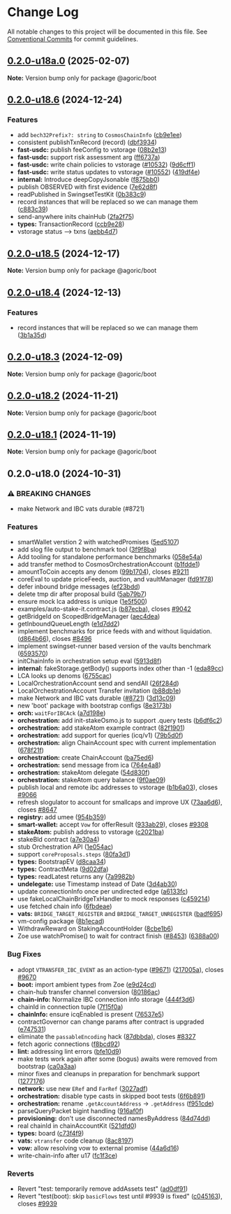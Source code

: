 # Change Log

All notable changes to this project will be documented in this file.
See [Conventional Commits](https://conventionalcommits.org) for commit guidelines.

## [0.2.0-u18a.0](https://github.com/Agoric/agoric-sdk/compare/@agoric/boot@0.2.0-u18.6...@agoric/boot@0.2.0-u18a.0) (2025-02-07)

**Note:** Version bump only for package @agoric/boot





## [0.2.0-u18.6](https://github.com/Agoric/agoric-sdk/compare/@agoric/boot@0.2.0-u18.5...@agoric/boot@0.2.0-u18.6) (2024-12-24)


### Features

* add `bech32Prefix?: string` to `CosmosChainInfo` ([cb9e1ee](https://github.com/Agoric/agoric-sdk/commit/cb9e1eeab9295b44ec009b82d73c457299e8d6f4))
* consistent publishTxnRecord (record) ([dbf3934](https://github.com/Agoric/agoric-sdk/commit/dbf39340c75d9e01af2ee9ceccac327660af94a6))
* **fast-usdc:** publish feeConfig to vstorage ([08b2e13](https://github.com/Agoric/agoric-sdk/commit/08b2e13921514258de566c52aeda737a28ed44c7))
* **fast-usdc:** support risk assessment arg ([ff6737a](https://github.com/Agoric/agoric-sdk/commit/ff6737a574e4a2efccda226780ed09e3fb4076b3))
* **fast-usdc:** write chain policies to vstorage ([#10532](https://github.com/Agoric/agoric-sdk/issues/10532)) ([9d6cff1](https://github.com/Agoric/agoric-sdk/commit/9d6cff17bb95ce5557758da242ca4646a87ac5b0))
* **fast-usdc:** write status updates to vstorage ([#10552](https://github.com/Agoric/agoric-sdk/issues/10552)) ([419df4e](https://github.com/Agoric/agoric-sdk/commit/419df4ee7ce03499f30e7327c74e95a338201023))
* **internal:** Introduce deepCopyJsonable ([f875bb0](https://github.com/Agoric/agoric-sdk/commit/f875bb0923323d019396c605ea9bb4d1382f7f79))
* publish OBSERVED with first evidence ([7e62d8f](https://github.com/Agoric/agoric-sdk/commit/7e62d8f811e212f8160c36a3b954aee8c0e1fb90))
* readPublished in SwingsetTestKit ([0b383c9](https://github.com/Agoric/agoric-sdk/commit/0b383c909002dea7fe72fd890601e86966ae2222))
* record instances that will be replaced so we can manage them ([c883c39](https://github.com/Agoric/agoric-sdk/commit/c883c39bbe4ec236a758030508fdf9f4fbd3ba9b))
* send-anywhere inits chainHub ([2fa2f75](https://github.com/Agoric/agoric-sdk/commit/2fa2f7512b2a1a19d47f47b59e3206619794be18))
* **types:** TransactionRecord ([ccb9e28](https://github.com/Agoric/agoric-sdk/commit/ccb9e28a92c17ce3362ac5898acb80128614edab))
* vstorage status --> txns ([aebb4d7](https://github.com/Agoric/agoric-sdk/commit/aebb4d792317f6964a8150324548b69cec2eb505))



## [0.2.0-u18.5](https://github.com/Agoric/agoric-sdk/compare/@agoric/boot@0.2.0-u18.4...@agoric/boot@0.2.0-u18.5) (2024-12-17)

**Note:** Version bump only for package @agoric/boot





## [0.2.0-u18.4](https://github.com/Agoric/agoric-sdk/compare/@agoric/boot@0.2.0-u18.3...@agoric/boot@0.2.0-u18.4) (2024-12-13)


### Features

* record instances that will be replaced so we can manage them ([3b1a35d](https://github.com/Agoric/agoric-sdk/commit/3b1a35d31a7bf20fab6b80af3091079f6307cb29))



## [0.2.0-u18.3](https://github.com/Agoric/agoric-sdk/compare/@agoric/boot@0.2.0-u18.2...@agoric/boot@0.2.0-u18.3) (2024-12-09)

**Note:** Version bump only for package @agoric/boot





## [0.2.0-u18.2](https://github.com/Agoric/agoric-sdk/compare/@agoric/boot@0.2.0-u18.1...@agoric/boot@0.2.0-u18.2) (2024-11-21)

**Note:** Version bump only for package @agoric/boot





## [0.2.0-u18.1](https://github.com/Agoric/agoric-sdk/compare/@agoric/boot@0.2.0-u18.0...@agoric/boot@0.2.0-u18.1) (2024-11-19)

**Note:** Version bump only for package @agoric/boot





## 0.2.0-u18.0 (2024-10-31)


### ⚠ BREAKING CHANGES

* make Network and IBC vats durable (#8721)

### Features

*  smartWallet verstion 2 with watchedPromises ([5ed5107](https://github.com/Agoric/agoric-sdk/commit/5ed51078d39e643d91b572d9c50fad4a276d7ded))
* add slog file output to benchmark tool ([3f9f8ba](https://github.com/Agoric/agoric-sdk/commit/3f9f8badf351ec94e2ea6763eb89a6d358b6a4c4))
* Add tooling for standalone performance benchmarks ([058e54a](https://github.com/Agoric/agoric-sdk/commit/058e54aad93c04b57dfb3a411bff85c223ab5dd7))
* add transfer method to CosmosOrchestrationAccount ([b1fdde1](https://github.com/Agoric/agoric-sdk/commit/b1fdde18b33237d1a2ea6f02938d998f55ce4d01))
* amountToCoin accepts any denom ([99b1704](https://github.com/Agoric/agoric-sdk/commit/99b1704f9d3b1f72e14780b4e17c6a119a3e8817)), closes [#9211](https://github.com/Agoric/agoric-sdk/issues/9211)
* coreEval to update priceFeeds, auction, and vaultManager ([fd91f78](https://github.com/Agoric/agoric-sdk/commit/fd91f781ad721033d67485d1732272af0c689ae7))
* defer inbound bridge messages ([ef23bdd](https://github.com/Agoric/agoric-sdk/commit/ef23bddb2198fc17a1b246772a21da0996a92194))
* delete tmp dir after proposal build ([5ab79b7](https://github.com/Agoric/agoric-sdk/commit/5ab79b778fd540454a727486849580ea6efe1789))
* ensure mock lca address is unique ([1e5f500](https://github.com/Agoric/agoric-sdk/commit/1e5f500a7a74ad1e508ad67e6daf35a789dc852e))
* examples/auto-stake-it.contract.js ([b87ecba](https://github.com/Agoric/agoric-sdk/commit/b87ecba0ea41f1397dbd513d8e4c541f1299fd3f)), closes [#9042](https://github.com/Agoric/agoric-sdk/issues/9042)
* getBridgeId on ScopedBridgeManager ([aec4dea](https://github.com/Agoric/agoric-sdk/commit/aec4dea4f4d6baca3ea32c33551ba00658eab31b))
* getInboundQueueLength ([e1d7dd2](https://github.com/Agoric/agoric-sdk/commit/e1d7dd2aba831e8addde69fc14d81dc3c63ffa41))
* implement benchmarks for price feeds with and without liquidation. ([d864b66](https://github.com/Agoric/agoric-sdk/commit/d864b666104beccf5f5ccad222f7a5d23a5ad7d5)), closes [#8496](https://github.com/Agoric/agoric-sdk/issues/8496)
* implement swingset-runner based version of the vaults benchmark ([6593570](https://github.com/Agoric/agoric-sdk/commit/659357022f339d8aae32e6600a2bf00e5a30d474))
* initChainInfo in orchestration setup eval ([5913d8f](https://github.com/Agoric/agoric-sdk/commit/5913d8f85831cda6cabcff2aa4304c7b42ade70e))
* **internal:** fakeStorage.getBody() supports index other than -1 ([eda89cc](https://github.com/Agoric/agoric-sdk/commit/eda89cc7ec56b44f33f8552811c267d01bbf29b0))
* LCA looks up denoms ([6755cac](https://github.com/Agoric/agoric-sdk/commit/6755cac4ff92c9b211feb70f9caaca5e9e0b911c))
* LocalOrchestrationAccount send and sendAll ([26f284d](https://github.com/Agoric/agoric-sdk/commit/26f284d1574fe42434916cb45f197e52020d0786))
* LocalOrchestrationAccount Transfer invitation ([b88db1e](https://github.com/Agoric/agoric-sdk/commit/b88db1eea791a4ea95abf727838fc2bd58c6a0c9))
* make Network and IBC vats durable ([#8721](https://github.com/Agoric/agoric-sdk/issues/8721)) ([3d13c09](https://github.com/Agoric/agoric-sdk/commit/3d13c09363013e23726c2ac5fa299a8e5344fd8c))
* new 'boot' package with bootstrap configs ([8e3173b](https://github.com/Agoric/agoric-sdk/commit/8e3173b0b86a3dc90b31164bc4272c54e46a6641))
* **orch:** `waitForIBCAck` ([a7d198e](https://github.com/Agoric/agoric-sdk/commit/a7d198e57871ac4d7a8eb17872e1f7e08b98dde1))
* **orchestration:** add init-stakeOsmo.js to support .query tests ([b6df6c2](https://github.com/Agoric/agoric-sdk/commit/b6df6c230a902288f11f6217dbd1ca9701a9a8b6))
* **orchestration:** add stakeAtom example contract ([82f1901](https://github.com/Agoric/agoric-sdk/commit/82f1901ec6ecf5a802a72023d033609deeb053e1))
* **orchestration:** add support for queries (icq/v1) ([79b5d0f](https://github.com/Agoric/agoric-sdk/commit/79b5d0f61f0c11b00e51832b7edf3922df8f51c6))
* **orchestration:** align ChainAccount spec with current implementation ([678f21f](https://github.com/Agoric/agoric-sdk/commit/678f21f51b8ad94f9064dcd8b4b3bbad707b6996))
* **orchestration:** create ChainAccount ([ba75ed6](https://github.com/Agoric/agoric-sdk/commit/ba75ed692a565aae5c5124ad5220f6901576532e))
* **orchestration:** send message from ica ([764e4a8](https://github.com/Agoric/agoric-sdk/commit/764e4a86a5f27ca5a1478e6111b3440dcc2de3f2))
* **orchestration:** stakeAtom delegate ([54d830f](https://github.com/Agoric/agoric-sdk/commit/54d830fd53420d3395a5d9ca3bc11e8a55a2773b))
* **orchestration:** stakeAtom query balance ([9f0ae09](https://github.com/Agoric/agoric-sdk/commit/9f0ae09e389f1750c9e550d5e6893460d1e21d07))
* publish local and remote ibc addresses to vstorage ([b1b6a03](https://github.com/Agoric/agoric-sdk/commit/b1b6a0392467fda9cb6e51392756ff5ffff75256)), closes [#9066](https://github.com/Agoric/agoric-sdk/issues/9066)
* refresh slogulator to account for smallcaps and improve UX ([73aa6d6](https://github.com/Agoric/agoric-sdk/commit/73aa6d6554651a4897fa19ae223abbe8a8491320)), closes [#8647](https://github.com/Agoric/agoric-sdk/issues/8647)
* **registry:** add umee ([954b359](https://github.com/Agoric/agoric-sdk/commit/954b359fe55d8ada586a0878d44b2ef9602acbf5))
* **smart-wallet:** accept `Vow` for offerResult ([933ab29](https://github.com/Agoric/agoric-sdk/commit/933ab299ee30c14530f92a9548fd79a35de3d0ff)), closes [#9308](https://github.com/Agoric/agoric-sdk/issues/9308)
* **stakeAtom:** publish address to vstorage ([c2021ba](https://github.com/Agoric/agoric-sdk/commit/c2021ba0e59de5942c1286b2db70f8becb201730))
* stakeBld contract ([a7e30a4](https://github.com/Agoric/agoric-sdk/commit/a7e30a4e43c00b2916d2d57c70063650e726321f))
* stub Orchestration API ([1e054ac](https://github.com/Agoric/agoric-sdk/commit/1e054ac972ddfff5fb03738747c69eecd125c463))
* support `coreProposals.steps` ([80fa3d1](https://github.com/Agoric/agoric-sdk/commit/80fa3d14494706d825f51ac22e1bbf4ec68ce404))
* **types:** BootstrapEV ([d8caa34](https://github.com/Agoric/agoric-sdk/commit/d8caa3425d2791ab935a9a889027b7193fd3a94e))
* **types:** ContractMeta ([9d02dfa](https://github.com/Agoric/agoric-sdk/commit/9d02dfab2cc2c24ed9b15a6aa8bc5fba7d6c9fe0))
* **types:** readLatest returns any ([7a9982b](https://github.com/Agoric/agoric-sdk/commit/7a9982bf8572f43ce8670ed6e73ee4c8fad858b5))
* **undelegate:** use Timestamp instead of Date ([3d4ab30](https://github.com/Agoric/agoric-sdk/commit/3d4ab30008da2200c39426e4dcb07701d7999f99))
* update connectionInfo once per undirected edge ([a6133fc](https://github.com/Agoric/agoric-sdk/commit/a6133fc02d3d800663d804f3806546b1debbc6ee))
* use fakeLocalChainBridgeTxHandler to mock responses ([c459214](https://github.com/Agoric/agoric-sdk/commit/c4592140d2e055ab9105d90d614388b24f2b672c))
* use fetched chain info ([6fbdeae](https://github.com/Agoric/agoric-sdk/commit/6fbdeae46a71512cbd95603a71b406867a37511c))
* **vats:** `BRIDGE_TARGET_REGISTER` and `BRIDGE_TARGET_UNREGISTER` ([badf695](https://github.com/Agoric/agoric-sdk/commit/badf6958dcfb602cf5992afd4ba1f0dc602fccd5))
* vm-config package ([8b1ecad](https://github.com/Agoric/agoric-sdk/commit/8b1ecad8ab50db777bc11c3ee6fcdb37d6cb38b6))
* WithdrawReward on StakingAccountHolder ([8cbe1b6](https://github.com/Agoric/agoric-sdk/commit/8cbe1b60de03aeeffe8ffef433e4e35e4f900911))
* Zoe use watchPromise() to wait for contract finish ([#8453](https://github.com/Agoric/agoric-sdk/issues/8453)) ([6388a00](https://github.com/Agoric/agoric-sdk/commit/6388a002b53593f17a8d936d4e937efb7d065d97))


### Bug Fixes

* adopt `VTRANSFER_IBC_EVENT` as an action-type ([#9671](https://github.com/Agoric/agoric-sdk/issues/9671)) ([217005a](https://github.com/Agoric/agoric-sdk/commit/217005a921dcac6928c999e6bfe06330a5947ac5)), closes [#9670](https://github.com/Agoric/agoric-sdk/issues/9670)
* **boot:** import ambient types from Zoe ([e9d24cd](https://github.com/Agoric/agoric-sdk/commit/e9d24cdfa94d3761419bc91e8203fbb3f66bcad4))
* chain-hub transfer channel conversion ([80186ac](https://github.com/Agoric/agoric-sdk/commit/80186acd1f1800a8bcbcad31152a61a0e3067d1a))
* **chain-info:** Normalize IBC connection info storage ([444f3d6](https://github.com/Agoric/agoric-sdk/commit/444f3d638b9ff38dcbb43ef473e9f5508f6c8146))
* chainId in connection tuple ([7f15f0a](https://github.com/Agoric/agoric-sdk/commit/7f15f0a4b8f9f7908773c336d5ae4f4452f0bd48))
* **chainInfo:** ensure icqEnabled is present ([76537e5](https://github.com/Agoric/agoric-sdk/commit/76537e598a7f748697af71874309fd6d9fbf81bb))
* contractGovernor can change params after contract is upgraded ([e747531](https://github.com/Agoric/agoric-sdk/commit/e747531b7a00ec91b47b96a3321e7f6e9502582f))
* eliminate the `passableEncoding` hack ([87dbbda](https://github.com/Agoric/agoric-sdk/commit/87dbbda8484c6fe3fe542eb847647fd1540c11e6)), closes [#8327](https://github.com/Agoric/agoric-sdk/issues/8327)
* fetch agoric connections ([f8bcd92](https://github.com/Agoric/agoric-sdk/commit/f8bcd921dca3e03e112f03a0b2975a2b82f959c9))
* **lint:** addressing lint errors ([bfe10d9](https://github.com/Agoric/agoric-sdk/commit/bfe10d9cc3878c322ca624a3a603e80f94dc6970))
* make tests work again after some (bogus) awaits were removed from bootstrap ([ca0a3aa](https://github.com/Agoric/agoric-sdk/commit/ca0a3aab3f31ac0e97e55cd63709000fbb46f2ca))
* minor fixes and cleanups in preparation for benchmark support ([1277176](https://github.com/Agoric/agoric-sdk/commit/127717677287cc825e34b6326be3e11a165dce27))
* **network:** use new `ERef` and `FarRef` ([3027adf](https://github.com/Agoric/agoric-sdk/commit/3027adf8613154dec167c5fccf5f207f6d2af701))
* **orchestration:** disable type casts in skipped boot tests ([6f6b891](https://github.com/Agoric/agoric-sdk/commit/6f6b8917f5145ad5d81ed761f88e7c9142b1ef79))
* **orchestration:** rename `.getAccountAddress` -> `.getAddress` ([f951cde](https://github.com/Agoric/agoric-sdk/commit/f951cde10ee6618660938b2e5b404f797231d8e2))
* parseQueryPacket bigint handling ([916af0f](https://github.com/Agoric/agoric-sdk/commit/916af0f2b59539384324575afd547d031a15ba92))
* **provisioning:** don't use disconnected namesByAddress ([84d74dd](https://github.com/Agoric/agoric-sdk/commit/84d74dd22a8fb2ec274c293d5de0078e0a9359a0))
* real chainId in chainAccountKit ([521dfd0](https://github.com/Agoric/agoric-sdk/commit/521dfd0db134ef74ce78afb0f6ae9ba83315ce67))
* **types:** board ([c73f4f9](https://github.com/Agoric/agoric-sdk/commit/c73f4f9686215a37e8c5f82ce8dbe4742886a02b))
* **vats:** `vtransfer` code cleanup ([8ac8197](https://github.com/Agoric/agoric-sdk/commit/8ac819709ef9ced0badee25e6715a5847b1e3f4c))
* **vow:** allow resolving vow to external promise ([44a6d16](https://github.com/Agoric/agoric-sdk/commit/44a6d16b9ff99fe9a3222cb4a32a34d3ad456fed))
* write-chain-info after u17 ([fc1f3ce](https://github.com/Agoric/agoric-sdk/commit/fc1f3ce1fe03bb2018edd4eb55d6561312d5fbe8))


### Reverts

* Revert "test: temporarily remove addAssets test" ([ad0df91](https://github.com/Agoric/agoric-sdk/commit/ad0df91027ebe6ade220c99053bd2ff598478f9a))
* Revert "test(boot): skip `basicFlows` test until #9939 is fixed" ([c045163](https://github.com/Agoric/agoric-sdk/commit/c04516352292d263ead3641720606a8141de17d5)), closes [#9939](https://github.com/Agoric/agoric-sdk/issues/9939)
